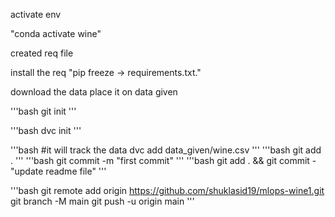 activate env

"conda activate wine"

created req file

install the req
"pip freeze -> requirements.txt."

download the data place it on data given

'''bash
git init
'''

'''bash
dvc init
'''

'''bash
#it will track the data
dvc add data_given/wine.csv
'''
'''bash
git add .
'''
'''bash
git commit -m "first commit"
'''
'''bash
git add . && git commit - "update readme file" 
'''

'''bash
git remote add origin https://github.com/shuklasid19/mlops-wine1.git
git branch -M main
git push -u origin main
'''




